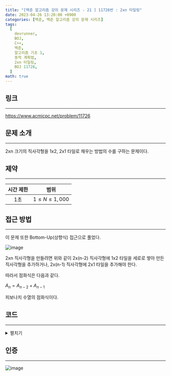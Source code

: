 ```yaml
---
title: "[백준 알고리즘 강의 문제 시리즈 - 21 ] 11726번 : 2xn 타일링"
date: 2023-04-26 13:20:00 +0900
categories: [백준, 백준 알고리즘 강의 문제 시리즈]
tags:
  [
    devrunner,
    BOJ,
    C++,
    백준,
    알고리즘 기초 1,
    동적 계획법,
    2xn 타일링,
    BOJ 11726,
  ]
math: true
---
```


## **링크**

---

<https://www.acmicpc.net/problem/11726>

## **문제 소개**

---

2xn 크기의 직사각형을 1x2, 2x1 타일로 채우는 방법의 수를 구하는 문제이다.

## **제약**

---

| 시간 제한 |         범위          |
| :-------: | :-------------------: |
|    1초    | $1 \leq N \leq 1,000$ |

## **접근 방법**

---

이 문제 또한 Bottom-Up(상향식) 접근으로 풀었다.

![image](https://user-images.githubusercontent.com/87963766/234469057-ce1565d8-3bf8-4ffc-b88d-f62473355de9.png)

2xn 직사각형을 만들려면 위와 같이 2x(n-2) 직사각형에 1x2 타일을 세로로 쌓아 만든 직사각형을 추가하거나, 2x(n-1) 직사각형에 2x1 타일을 추가해야 한다.

따라서 점화식은 다음과 같다.

$A_n = A_{n-2} + A_{n-1}$

피보나치 수열의 점화식이다.

## **코드**

---

<details>
<summary>펼치기</summary>
<div markdown="1">

```cpp
#include <bits/stdc++.h>
using namespace std;

int a[1001] = {1, 1};

int n;

void solve() {
  for (int i = 2; i <= n; ++i) {
    a[i] = (a[i - 2] + a[i - 1]) % 10007;
  }

  cout << a[n] << '\n';
}

int main() {
  cin >> n;
  solve();
  return 0;
}
```

</div>
</details>

## **인증**

---

![image](https://user-images.githubusercontent.com/87963766/234467591-1e7eb504-e802-4371-9c3c-daff8c1236bc.png)
